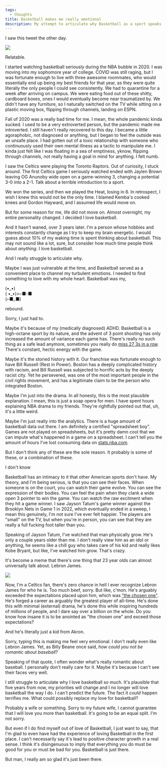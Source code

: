 ```yaml
---
tags:
  - thoughts
title: Basketball makes me really emotional
description: My attempt to articulate why Basketball as a sport speaks deeply to me.
---
```


I saw this tweet the other day.

![](https://twitter.com/emi_f1sher/status/1775320734946017628)

Relatable.

I started watching basketball seriously during the NBA bubble in 2020. I was moving into my sophomore year of college. COVID was still raging, but I was fortunate enough to live with three awesome roommates, who would essentially end up being my best friends for that year, as they were quite literally the only people I could see consistently. We had to quarantine for a week after arriving on campus. We were eating food out of these shitty, cardboard boxes, ones I would eventually become near traumatized by. We didn't have any furniture, so I naturally switched on the TV while sitting on a plastic moving box, flipping through channels, landing on ESPN.

Fall of 2020 was a really bad time for me. I mean, the whole pandemic kinda sucked. I used to be a very extroverted person, but the pandemic made me introverted. I still haven't really recovered to this day. I became a little agoraphobic, not diagnosed or anything, but I began to feel the outside was an unsafe place. I had gotten out of a toxic relationship with someone who continuously used their own mental illness as a tactic to manipulate me. I kinda just felt like I was floating in a sea of emptiness, yknow, flipping through channels, not really having a goal in mind for anything. I felt numb.

I saw the Celtics were playing the Toronto Raptors. Out of curiosity, I stuck around. The first Celtics game I seriously watched ended with Jaylen Brown leaving OG Anunoby wide open on a game-winning 3, changing a potential 3-0 into a 2-1. Talk about a terrible introduction to a sport.

We won the series, and then we played the Heat, losing in 6. In retrospect, I wish I knew this would not be the only time. I blamed Kemba's cooked knees and Gordon Hayward, and I assumed life would move on.

But for some reason for me, life did not move on. Almost overnight, my entire personality changed. I decided I love basketball.

And it hasn't waned, over 3 years later. I'm a person whose hobbies and interests constantly change as I try to keep my brain energetic. I would guess about 10% of my waking time is spent thinking about basketball. This may not sound like a lot, sure, but consider how much time people think about _anything_. I love basketball.

And I really struggle to articulate why.

Maybe I was just vulnerable at the time, and Basketball served as a convenient place to channel my turbulent emotions. I needed to find something to love with my whole heart. Basketball was my,

(•\_•)  
( •\_•)>⌐■-■  
(⌐■_■)

rebound.

Sorry, I just had to.

Maybe it's because of my (medically diagnosed) ADHD. Basketball is a high-octane sport by its nature, and the advent of 3 point shooting has only increased the amount of variance each game has. There's really no such thing as a safe lead anymore, sometimes you really do [miss 27 3s in a row](https://www.youtube.com/watch?v=Jox6ggZpxnI). There's constant, hectic energy with the game.

Maybe it's the storied history with it. Our franchise was fortunate enough to have Bill Russell (Rest in Power). Boston has a deeply complicated history with racism, and Bill Russell was subjected to horrific acts by the deeply racist city. Yet he persevered, was one of the most important people in the civil rights movement, and has a legitimate claim to be the person who integrated Boston.

Maybe I'm just into the drama. In all honesty, this is the most plausible explanation. I mean, this is just a soap opera for men. I have spent hours explaining NBA drama to my friends. They're rightfully pointed out that, uh, it's a little weird.

Maybe I'm just really into the analytics. There is a huge amount of basketball data out there. I am definitely a certified "spreadsheet boy". Games are not played on spreadsheets, but it's pretty damn cool that we can impute what's happened in a game _on_ a spreadsheet. I can't tell you the amount of hours I've lost consuming data on [stats.nba.com](https://stats.nba.com).

But I don't think any of these are the sole reason. It probably is some of these, or a combination of these.

I don't know

Basketball has an intimacy to it that other American sports don't have. My theory, and I'm being serious, is that you can see their faces. When someone is on the court, you can watch their game evolve. You can see the expression of their bodies. You can feel the pain when they clank a wide open 3 pointer to win the game. You can watch the raw excitment when they hit a game winner. I saw Jayson Tatum's game winner against the Brooklyn Nets in Game 1 in 2022, which eventually ended in a sweep, I mean this genuinely, I'm not sure I've ever felt happier. The players are "small" on the TV, but when you're in person, you can see that they are really a full fucking foot taller than you.

Speaking of Jayson Tatum, I've watched that man physically grow. He's only a couple years older than me. I don't really view him as an idol or anything, he seems like a chill guy who takes care of his kid and really likes Kobe Bryant, but like, I've watched him grow. That's crazy.

It's become a meme that there's one thing that 23 year olds can almost universally talk about. Lebron James.

![](https://twitter.com/delia_cai/status/1773369933172252841)

Now, I'm a Celtics fan, there's zero chance in hell I ever recognize Lebron James for who he is. Too much beef, sorry. But like, c'mon. He's arguably exceeded the expectations placed upon him, which was ["the chosen one"](https://sicovers.com/featured/the-chosen-one-st-vincent-st-mary-high-lebron-james-february-18-2002-sports-illustrated-cover.html). He's forged a career as arguably the greatest player of all-time. He's done this with minimal (external) drama, he's done this while inspiring hundreds of millions of people, and I dare say over a billion on the whole. Do you know how insane it is to be anointed as "the chosen one" and exceed those expectations?

And he's literally just a kid from Akron.

Sorry, typing this is making me feel very emotional. I don't really even like Lebron James. Yet, as Billy Beane once said, _how could you not be romantic about baseball_?

Speaking of that quote, I often wonder what's really romantic about baseball. I personally don't really care for it. Maybe it's because I can't see their faces very well.

I still struggle to articulate why I love basketball so much. It's plausible that five years from now, my priorities will change and I no longer will love basketball the way I do. I can't predict the future. The fact it _could_ happen terrifies me. What could possibly replace my love for basketball?

Probably a wife or something. Sorry to my future wife, I cannot guarantee that I will love you more than basketball. It's going to be an equal split. I'm not sorry.

But even if I do find myself out of love of Basketball, I just want to say, that I'm glad to even have had the experience of loving Basketball in the first place. I can't necessarily say it's lead to positive character growth in a real sense. I think it's disingenuous to imply that everything you do must be good for you or must be bad for you. Basketball is just there.

But man, I really am so glad it's just been there.
